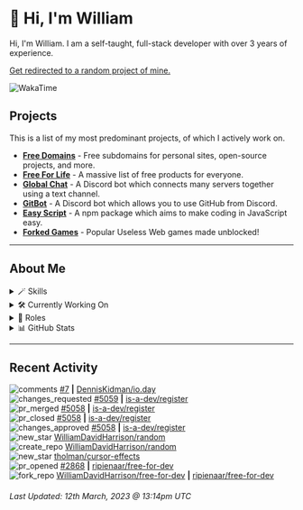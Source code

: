 # 👋 Hi, I'm William
Hi, I'm William. I am a self-taught, full-stack developer with over 3 years of experience.

[Get redirected to a random project of mine.](https://random.wdh.gg)

![WakaTime](https://wakatime.com/badge/user/817e29c1-e1ac-4adc-936b-37bfa447c165.svg?style=for-the-badge)

## Projects

This is a list of my most predominant projects, of which I actively work on.

- **[Free Domains](https://wdh.gg/domains)** - Free subdomains for personal sites, open-source projects, and more.
- **[Free For Life](https://wdh.gg/freeforlife)** - A massive list of free products for everyone.
- **[Global Chat](https://wdh.gg/globalchat)** - A Discord bot which connects many servers together using a text channel.
- **[GitBot](https://wdh.gg/gitbot)** - A Discord bot which allows you to use GitHub from Discord.
- **[Easy Script](https://wdh.gg/easyscript)** - A npm package which aims to make coding in JavaScript easy.
- **[Forked Games](https://wdh.gg/forkedgames)** - Popular Useless Web games made unblocked!

---

## About Me

<details>
  <summary>🪄 Skills</summary>
  <br>

  ![Skills](https://skillicons.dev/icons?i=html,css,js,ts,nodejs,tailwind)

</details>

<details>
  <summary>🛠️ Currently Working On</summary>
  <br>

  [![Global Chat](https://img.shields.io/badge/Global%20Chat-333333?style=for-the-badge)](https://wdh.gg/globalchat)

</details>

<details>
  <summary>💼 Roles</summary>
  <br>

  [![Future Focus Accounting](https://img.shields.io/badge/Future%20Focus%20Accounting-Developer-222222?style=for-the-badge)](https://wdh.gg/ffa)

  [![DanBot Hosting](https://img.shields.io/badge/DanBot%20Hosting-Trial%20Developer-222222?style=for-the-badge)](https://wdh.gg/dbh)

  [![Open Domains](https://img.shields.io/badge/Open%20Domains-Maintainer-222222?style=for-the-badge)](https://wdh.gg/open-domains)

  [![is-a.dev](https://img.shields.io/badge/is--a.dev-Maintainer-222222?style=for-the-badge)](https://wdh.gg/is-a-dev)

  [![is-a-good.dev](https://img.shields.io/badge/is--a--good.dev-Helper-222222?style=for-the-badge)](https://wdh.gg/is-a-good-dev)

</details>

<details>
<summary>📊 GitHub Stats</summary>
<br>

  ![GitHub Stats](https://github-readme-stats.vercel.app/api?username=williamdavidharrison&theme=algolia&show_icons=true&border_radius=8&count_private=true&include_all_commits=true)

</details>

---

## Recent Activity

<!--RECENT_ACTIVITY:start-->
![comments](https://cdn.jsdelivr.net/gh/Readme-Workflows/Readme-Icons@main/icons/octicons/Comment.svg) [#7](https://github.com/DennisKidman/io.day/issues/7#issuecomment-1465167012) **|** [DennisKidman/io.day](https://github.com/DennisKidman/io.day)<br>
![changes_requested](https://cdn.jsdelivr.net/gh/Readme-Workflows/Readme-Icons@main/icons/octicons/RequestedChanges.svg) [#5059](https://github.com/is-a-dev/register/pull/5059#pullrequestreview-1335970848) **|** [is-a-dev/register](https://github.com/is-a-dev/register)<br>
![pr_merged](https://cdn.jsdelivr.net/gh/Readme-Workflows/Readme-Icons@main/icons/octicons/PullRequestMerged.svg) [#5058](https://github.com/is-a-dev/register/pull/5058) **|** [is-a-dev/register](https://github.com/is-a-dev/register)<br>
![pr_closed](https://cdn.jsdelivr.net/gh/Readme-Workflows/Readme-Icons@main/icons/octicons/PullRequestClosed.svg) [#5058](https://github.com/is-a-dev/register/pull/5058) **|** [is-a-dev/register](https://github.com/is-a-dev/register)<br>
![changes_approved](https://cdn.jsdelivr.net/gh/Readme-Workflows/Readme-Icons@main/icons/octicons/ApprovedChanges.svg) [#5058](https://github.com/is-a-dev/register/pull/5058#pullrequestreview-1335960677) **|** [is-a-dev/register](https://github.com/is-a-dev/register)<br>
![new_star](https://cdn.jsdelivr.net/gh/Readme-Workflows/Readme-Icons@main/icons/octicons/StarredRepositoryYellow.svg) [WilliamDavidHarrison/random](https://github.com/WilliamDavidHarrison/random)<br>
![create_repo](https://cdn.jsdelivr.net/gh/Readme-Workflows/Readme-Icons@main/icons/octicons/Repository.svg) [WilliamDavidHarrison/random](https://github.com/WilliamDavidHarrison/random)<br>
![new_star](https://cdn.jsdelivr.net/gh/Readme-Workflows/Readme-Icons@main/icons/octicons/StarredRepositoryYellow.svg) [tholman/cursor-effects](https://github.com/tholman/cursor-effects)<br>
![pr_opened](https://cdn.jsdelivr.net/gh/Readme-Workflows/Readme-Icons@main/icons/octicons/PullRequestOpened.svg) [#2868](https://github.com/ripienaar/free-for-dev/pull/2868) **|** [ripienaar/free-for-dev](https://github.com/ripienaar/free-for-dev)<br>
![fork_repo](https://cdn.jsdelivr.net/gh/Readme-Workflows/Readme-Icons@main/icons/octicons/ForkedRepository.svg) [WilliamDavidHarrison/free-for-dev](https://github.com/WilliamDavidHarrison/free-for-dev) **|** [ripienaar/free-for-dev](https://github.com/ripienaar/free-for-dev)<br>
<!--RECENT_ACTIVITY:end-->

<!--RECENT_ACTIVITY:last_update-->
###### Last Updated: 12th March, 2023 @ 13:14pm UTC
<!--RECENT_ACTIVITY:last_update_end-->

